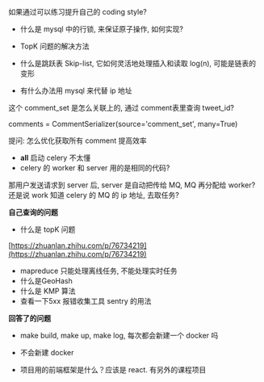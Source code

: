 

如果通过可以练习提升自己的 coding style? 
-   什么是 mysql 中的行锁, 来保证原子操作, 如何实现?

  

-   TopK 问题的解决方法
-   什么是跳跃表 Skip-list, 它如何灵活地处理插入和读取 log(n), 可能是链表的变形

  

-   有什么办法用 mysql 来代替 ip 地址

这个 comment_set 是怎么关联上的, 通过 comment表里查询 tweet_id?

comments = CommentSerializer(source='comment_set', many=True)

提问: 怎么优化获取所有 comment 提高效率

-   __all__ 启动 celery 不太懂
-   celery 的 worker 和 server 用的是相同的代码?

那用户发送请求到 server 后, server 是自动把传给 MQ, MQ 再分配给 worker? 还是说 work 知道 celery 的 MQ 的 ip 地址, 去取任务?
  

**自己查询的问题**

-   什么是 topK 问题

[https://zhuanlan.zhihu.com/p/76734219](https://zhuanlan.zhihu.com/p/76734219)

-   mapreduce 只能处理离线任务, 不能处理实时任务
-   什么是GeoHash
-   什么是 KMP 算法
-   查看一下5xx 报错收集工具 sentry 的用法


**回答了的问题**

-   make build, make up, make log, 每次都会新建一个 docker 吗

-   不会新建 docker
-   项目用的前端框架是什么？应该是 react. 有另外的课程项目